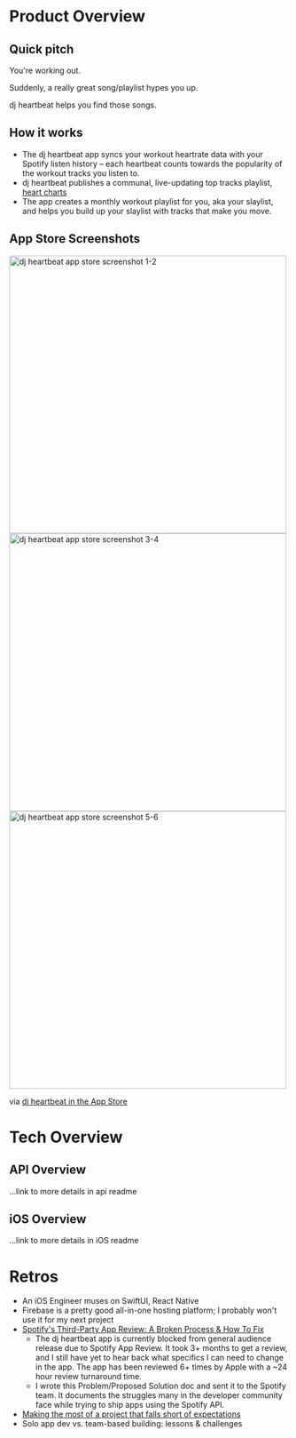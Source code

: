 # Product Overview

## Quick pitch

You're working out.

Suddenly, a really great song/playlist hypes you up.

dj heartbeat helps you find those songs.

## How it works

- The dj heartbeat app syncs your workout heartrate data with your Spotify listen history – each heartbeat counts towards the popularity of the workout tracks you listen to.
- dj heartbeat publishes a communal, live-updating top tracks playlist, [heart charts](https://open.spotify.com/playlist/5qKGiWdS6R15dnffIt95Z4?si=096b71388f3946f8)
- The app creates a monthly workout playlist for you, aka your slaylist, and helps you build up your slaylist with tracks that make you move.

## App Store Screenshots

<img width="500" alt="dj heartbeat app store screenshot 1-2" src="https://github.com/Liampronan/dj-heartbeat/assets/4316904/51885365-2f40-42b3-88bd-8ea43b782406">
<br>
<img width="500" alt="dj heartbeat app store screenshot 3-4" src="https://github.com/Liampronan/dj-heartbeat/assets/4316904/ce853557-a94f-42d9-b4a8-67e3d4cf6e82">
<br>
<img width="500" alt="dj heartbeat app store screenshot 5-6" src="https://github.com/Liampronan/dj-heartbeat/assets/4316904/92ff1d06-b813-4aa9-882c-9dc242b95fe6">

via [dj heartbeat in the App Store](https://apps.apple.com/us/app/dj-heartbeat/id6477322465)

# Tech Overview

## API Overview

...link to more details in api readme

## iOS Overview

...link to more details in iOS readme

# Retros

- An iOS Engineer muses on SwiftUI, React Native
- Firebase is a pretty good all-in-one hosting platform; I probably won't use it for my next project
- [Spotify's Third-Party App Review: A Broken Process & How To Fix](https://liampronan.notion.site/Spotify-s-Third-Party-App-Review-A-Broken-Process-How-To-Fix-531bd9c64a094086bba4284d824ca51e?pvs=4)
  - The dj heartbeat app is currently blocked from general audience release due to Spotify App Review. It took 3+ months to get a review, and I still have yet to hear back what specifics I can need to change in the app. The app has been reviewed 6+ times by Apple with a ~24 hour review turnaround time.
  - I wrote this Problem/Proposed Solution doc and sent it to the Spotify team. It documents the struggles many in the developer community face while trying to ship apps using the Spotify API.
- [Making the most of a project that falls short of expectations](https://liampronan.notion.site/Making-the-most-of-a-project-that-falls-short-of-expectations-b8d1c577993640f28d4314e010d4e04c?pvs=4)
- Solo app dev vs. team-based building: lessons & challenges

